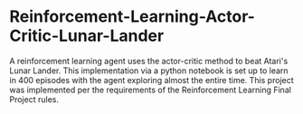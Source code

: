 # Reinforcement-Learning-Actor-Critic-Lunar-Lander
A reinforcement learning agent uses the actor-critic method to beat Atari's Lunar Lander. This implementation via a python notebook is set up to learn in 400 episodes with the agent exploring almost the entire time. This project was implemented per the requirements of the Reinforcement Learning Final Project rules. 
